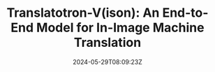 ---
title: "Translatotron-V(ison): An End-to-End Model for In-Image Machine Translation"
authors:
- Zhibin Lan
- Liqiang Niu
- Fandong Meng
- Jie Zhou
- Min Zhang
- Jinsong Su
author_notes:
- 
- 
- 
- 
- 
- "通讯作者"
date: "2024-05-29T08:09:23Z"
publishDate: "2025-05-29T08:09:23Z"
publication_types: [2）多模态机器翻译]
publication: "**In Proc. of ACL 2024 findings.**"
---
